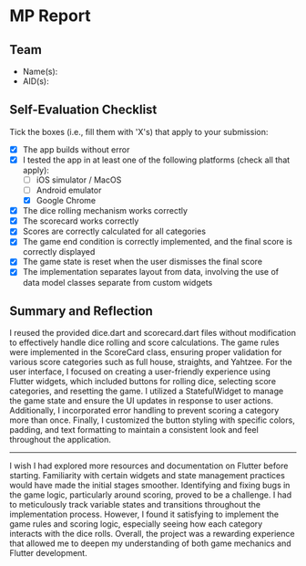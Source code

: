 # MP Report

## Team

- Name(s):
- AID(s):

## Self-Evaluation Checklist

Tick the boxes (i.e., fill them with 'X's) that apply to your submission:

- [x] The app builds without error
- [x] I tested the app in at least one of the following platforms (check all that apply):
  - [ ] iOS simulator / MacOS
  - [ ] Android emulator
  - [x] Google Chrome
- [x] The dice rolling mechanism works correctly
- [x] The scorecard works correctly
- [x] Scores are correctly calculated for all categories
- [x] The game end condition is correctly implemented, and the final score is correctly displayed
- [x] The game state is reset when the user dismisses the final score
- [x] The implementation separates layout from data, involving the use of data model classes separate from custom widgets

## Summary and Reflection

I reused the provided dice.dart and scorecard.dart files without modification to effectively handle dice rolling and score calculations. The game rules were implemented in the ScoreCard class, ensuring proper validation for various score categories such as full house, straights, and Yahtzee. For the user interface, I focused on creating a user-friendly experience using Flutter widgets, which included buttons for rolling dice, selecting score categories, and resetting the game. I utilized a StatefulWidget to manage the game state and ensure the UI updates in response to user actions. Additionally, I incorporated error handling to prevent scoring a category more than once. Finally, I customized the button styling with specific colors, padding, and text formatting to maintain a consistent look and feel throughout the application.

---

I wish I had explored more resources and documentation on Flutter before starting. Familiarity with certain widgets and state management practices would have made the initial stages smoother. Identifying and fixing bugs in the game logic, particularly around scoring, proved to be a challenge. I had to meticulously track variable states and transitions throughout the implementation process. However, I found it satisfying to implement the game rules and scoring logic, especially seeing how each category interacts with the dice rolls. Overall, the project was a rewarding experience that allowed me to deepen my understanding of both game mechanics and Flutter development.
